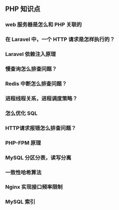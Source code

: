 ## PHP 知识点
### web 服务器是怎么和 PHP 关联的
### 在 Laravel 中，一个 HTTP 请求是怎样执行的？
### Laravel 依赖注入原理
### 慢查询怎么排查问题？
### Redis 中断怎么排查问题？
### 进程线程关系，进程调度策略？
### 怎么优化 SQL
### HTTP请求报错怎么排查问题？
### PHP-FPM 原理
### MySQL 分区分表，读写分离
### 一致性哈希算法
### Nginx 实现接口频率限制
### MySQL 索引

